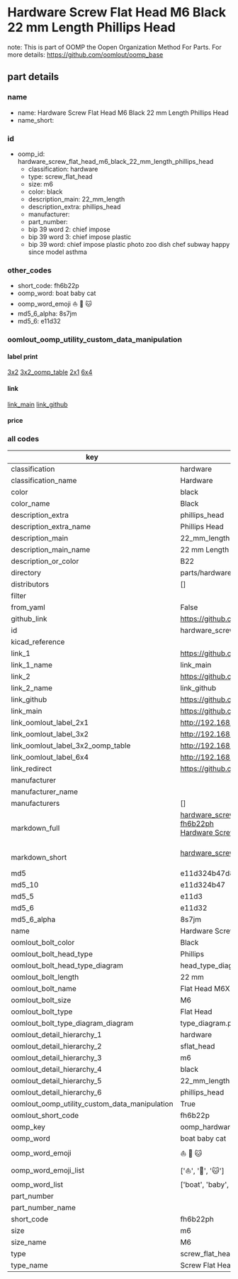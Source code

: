 # Hardware Screw Flat Head M6 Black 22 mm Length Phillips Head  

note: This is part of OOMP the Oopen Organization Method For Parts. For more details: https://github.com/oomlout/oomp_base

##  part details
  







### name
* name: Hardware Screw Flat Head M6 Black 22 mm Length Phillips Head
* name_short: 
### id
* oomp_id: hardware_screw_flat_head_m6_black_22_mm_length_phillips_head
  * classification: hardware
  * type: screw_flat_head
  * size: m6
  * color: black
  * description_main: 22_mm_length
  * description_extra: phillips_head
  * manufacturer: 
  * part_number: 
  * bip 39 word 2: chief impose
  * bip 39 word 3: chief impose plastic
  * bip 39 word: chief impose plastic photo zoo dish chef subway happy since model asthma

### other_codes
* short_code: fh6b22p
* oomp_word: boat baby cat
* oomp_word_emoji :boat: :baby: :cat:
* md5_6_alpha: 8s7jm
* md5_6: e11d32






### oomlout_oomp_utility_custom_data_manipulation
#### label print
[3x2](http://192.168.1.245:1112/?label=oomp%208s7jm)
[3x2_oomp_table](http://192.168.1.108:1112/?label=oomp%208s7jm)
[2x1](http://192.168.1.242:1112/?label=oomp%208s7jm)
[6x4](http://192.168.1.55:1112/?label=oomp%208s7jm)    

#### link

[link_main](https://github.com/oomlout/oomlout_oomp_version_1_messy/tree/main/parts/hardware_screw_flat_head_m6_black_22_mm_length_phillips_head) [link_github](https://github.com/oomlout/oomlout_oomp_version_1_messy/tree/main/parts/hardware_screw_flat_head_m6_black_22_mm_length_phillips_head)                             

#### price







### all codes 
| key | value |  
| --- | --- |  
| classification | hardware |  
| classification_name | Hardware |  
| color | black |  
| color_name | Black |  
| description_extra | phillips_head |  
| description_extra_name | Phillips Head |  
| description_main | 22_mm_length |  
| description_main_name | 22 mm Length |  
| description_or_color | B22 |  
| directory | parts/hardware_screw_flat_head_m6_black_22_mm_length_phillips_head |  
| distributors | [] |  
| filter |  |  
| from_yaml | False |  
| github_link | https://github.com/oomlout/oomlout_oomp_part_src/tree/main/parts/hardware_screw_flat_head_m6_black_22_mm_length_phillips_head |  
| id | hardware_screw_flat_head_m6_black_22_mm_length_phillips_head |  
| kicad_reference |  |  
| link_1 | https://github.com/oomlout/oomlout_oomp_version_1_messy/tree/main/parts/hardware_screw_flat_head_m6_black_22_mm_length_phillips_head |  
| link_1_name | link_main |  
| link_2 | https://github.com/oomlout/oomlout_oomp_version_1_messy/tree/main/parts/hardware_screw_flat_head_m6_black_22_mm_length_phillips_head |  
| link_2_name | link_github |  
| link_github | https://github.com/oomlout/oomlout_oomp_version_1_messy/tree/main/parts/hardware_screw_flat_head_m6_black_22_mm_length_phillips_head |  
| link_main | https://github.com/oomlout/oomlout_oomp_version_1_messy/tree/main/parts/hardware_screw_flat_head_m6_black_22_mm_length_phillips_head |  
| link_oomlout_label_2x1 | http://192.168.1.242:1112/?label=oomp%208s7jm |  
| link_oomlout_label_3x2 | http://192.168.1.245:1112/?label=oomp%208s7jm |  
| link_oomlout_label_3x2_oomp_table | http://192.168.1.108:1112/?label=oomp%208s7jm |  
| link_oomlout_label_6x4 | http://192.168.1.55:1112/?label=oomp%208s7jm |  
| link_redirect | https://github.com/oomlout/oomlout_oomp_version_1_messy/tree/main/parts/hardware_screw_flat_head_m6_black_22_mm_length_phillips_head |  
| manufacturer |  |  
| manufacturer_name |  |  
| manufacturers | [] |  
| markdown_full | [hardware_screw_flat_head_m6_black_22_mm_length_phillips_head](none)<br>[fh6b22ph](none)<br>[Hardware Screw Flat Head M6 Black 22 Mm Length Phillips Head](none)<br><br> |  
| markdown_short | [hardware_screw_flat_head_m6_black_22_mm_length_phillips_head](none)<br><br> |  
| md5 | e11d324b47d824e8fcfffa3b4c1c793e |  
| md5_10 | e11d324b47 |  
| md5_5 | e11d3 |  
| md5_6 | e11d32 |  
| md5_6_alpha | 8s7jm |  
| name | Hardware Screw Flat Head M6 Black 22 mm Length Phillips Head |  
| oomlout_bolt_color | Black |  
| oomlout_bolt_head_type | Phillips |  
| oomlout_bolt_head_type_diagram | head_type_diagram.png |  
| oomlout_bolt_length | 22 mm |  
| oomlout_bolt_name | Flat Head M6X22 mm Black (Phillips) |  
| oomlout_bolt_size | M6 |  
| oomlout_bolt_type | Flat Head |  
| oomlout_bolt_type_diagram_diagram | type_diagram.png |  
| oomlout_detail_hierarchy_1 | hardware |  
| oomlout_detail_hierarchy_2 | sflat_head |  
| oomlout_detail_hierarchy_3 | m6 |  
| oomlout_detail_hierarchy_4 | black |  
| oomlout_detail_hierarchy_5 | 22_mm_length |  
| oomlout_detail_hierarchy_6 | phillips_head |  
| oomlout_oomp_utility_custom_data_manipulation | True |  
| oomlout_short_code | fh6b22p |  
| oomp_key | oomp_hardware_screw_flat_head_m6_black_22_mm_length_phillips_head |  
| oomp_word | boat baby cat |  
| oomp_word_emoji | :boat: :baby: :cat: |  
| oomp_word_emoji_list | [':boat:', ':baby:', ':cat:'] |  
| oomp_word_list | ['boat', 'baby', 'cat'] |  
| part_number |  |  
| part_number_name |  |  
| short_code | fh6b22ph |  
| size | m6 |  
| size_name | M6 |  
| type | screw_flat_head |  
| type_name | Screw Flat Head |  
